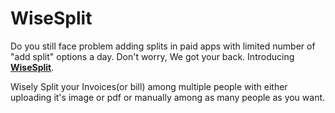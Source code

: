 # WiseSplit
Do you still face problem adding splits in paid apps with limited number of "add split" options a day. Don't worry, We got your back. Introducing **[WiseSplit](https://github.com/not-dharmik/Wise-Split/edit/main/README.md)**. 

Wisely Split your Invoices(or bill) among multiple people with either uploading it's image or pdf or manually among as many people as you want. 
